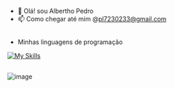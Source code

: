 - 👋 Olá! sou Albertho Pedro
- 📫 Como chegar até mim  @pl7230233@gmail.com

##
- Minhas linguagens de programação

[![My Skills](https://skillicons.dev/icons?i=js,html,css,java,postgres)](https://skillicons.dev)

##

![image](https://github.com/user-attachments/assets/206f4584-e938-46e9-ac7e-a4b305aecb60)
